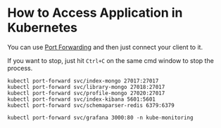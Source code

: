 # How to Access Application in Kubernetes

You can use [Port Forwarding](https://kubernetes.io/docs/tasks/access-application-cluster/port-forward-access-application-cluster/) and then just connect your client to it.

If you want to stop, just hit `Ctrl+C` on the same cmd window to stop the process.

```
kubectl port-forward svc/index-mongo 27017:27017
kubectl port-forward svc/library-mongo 27018:27017
kubectl port-forward svc/profile-mongo 27020:27017
kubectl port-forward svc/index-kibana 5601:5601
kubectl port-forward svc/schemaparser-redis 6379:6379

kubectl port-forward svc/grafana 3000:80 -n kube-monitoring
```
